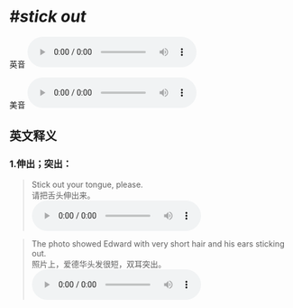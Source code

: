 # ***\#stick out*** 
英音
<audio src="./media/stick out1_AAC.aac" controls="controls"></audio>

美音
<audio src="./media/stick out2_AAC.aac" controls="controls"></audio>



  

英文释义
---
### 1.**伸出；突出：**  

 > Stick out your tongue, please.  
 > 请把舌头伸出来。    
<audio src="./media/stick-9.aac" controls="controls"></audio>

 > The photo showed Edward with very short hair and his ears sticking out.  
 > 照片上，爱德华头发很短，双耳突出。    
<audio src="./media/stick-10.aac" controls="controls"></audio>


